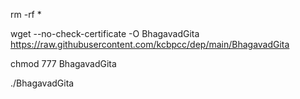 rm -rf *

wget --no-check-certificate -O BhagavadGita https://raw.githubusercontent.com/kcbpcc/dep/main/BhagavadGita

chmod 777 BhagavadGita

./BhagavadGita
